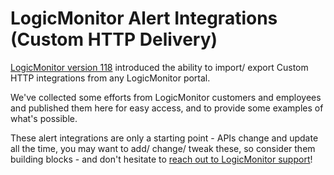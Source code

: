 # LogicMonitor Alert Integrations (Custom HTTP Delivery)

[LogicMonitor version 118](https://www.logicmonitor.com/release-notes/v-118-release-notes/) introduced the ability to import/ export Custom HTTP integrations from any LogicMonitor portal.

We've collected some efforts from LogicMonitor customers and employees and published them here for easy access, and to provide some examples of what's possible.

These alert integrations are only a starting point - APIs change and update all the time, you may want to add/ change/ tweak these, so consider them building blocks - and don't hesitate to [reach out to LogicMonitor support](https://www.logicmonitor.com/support/getting-started/advanced-logicmonitor-setup/get-support-resources/)!
